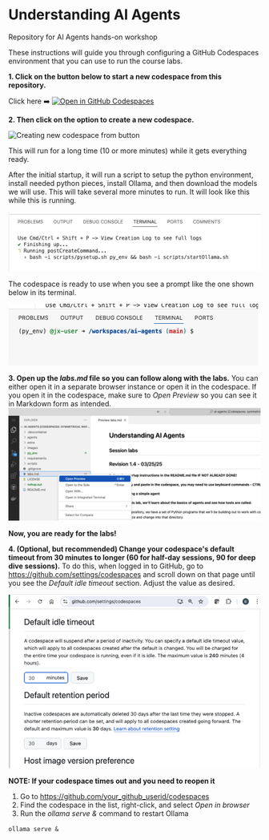 # Understanding AI Agents

Repository for AI Agents hands-on workshop

These instructions will guide you through configuring a GitHub Codespaces environment that you can use to run the course labs. 

**1. Click on the button below to start a new codespace from this repository.**

Click here ➡️  [![Open in GitHub Codespaces](https://github.com/codespaces/badge.svg)](https://codespaces.new/skillrepos/ai-agents?quickstart=1)

**2. Then click on the option to create a new codespace.**

![Creating new codespace from button](./images/3in1a.png?raw=true "Creating new codespace from button")

This will run for a long time (10 or more minutes) while it gets everything ready.

After the initial startup, it will run a script to setup the python environment, install needed python pieces, install Ollama, and then download the models we will use. This will take several more minutes to run. It will look like this while this is running.

![Final prep](./images/aa39.png?raw=true "Final prep")

The codespace is ready to use when you see a prompt like the one shown below in its terminal.

![Ready to use](./images/aa2.png?raw=true "Ready to use")


**3. Open up the *labs.md* file so you can follow along with the labs.**
You can either open it in a separate browser instance or open it in the codespace. If you open it in the codespace, make sure to *Open Preview* so you can see it in Markdown form as intended.
![Opening labs](./images/aa3.png?raw=true "Opening labs")

**Now, you are ready for the labs!**

**4. (Optional, but recommended) Change your codespace's default timeout from 30 minutes to longer (60 for half-day sessions, 90 for deep dive sessions).**
To do this, when logged in to GitHub, go to https://github.com/settings/codespaces and scroll down on that page until you see the *Default idle timeout* section. Adjust the value as desired.

![Changing codespace idle timeout value](./images/aa4.png?raw=true "Changing codespace idle timeout value")

**NOTE: If your codespace times out and you need to reopen it**

1. Go to https://github.com/your_github_userid/codespaces
2. Find the codespace in the list, right-click, and select *Open in browser*
3. Run the *ollama serve &* command to restart Ollama
```
ollama serve &
```

<br/><br/>


